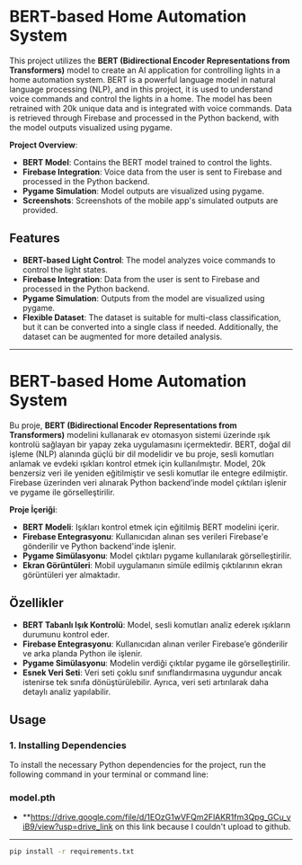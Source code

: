 # BERT-based Home Automation System

This project utilizes the **BERT (Bidirectional Encoder Representations from Transformers)** model to create an AI application for controlling lights in a home automation system. 
BERT is a powerful language model in natural language processing (NLP), and in this project, it is used to understand voice commands and control the lights in a home. 
The model has been retrained with 20k unique data and is integrated with voice commands. 
Data is retrieved through Firebase and processed in the Python backend, with the model outputs visualized using pygame.

**Project Overview**:
- **BERT Model**: Contains the BERT model trained to control the lights.
- **Firebase Integration**: Voice data from the user is sent to Firebase and processed in the Python backend.
- **Pygame Simulation**: Model outputs are visualized using pygame.
- **Screenshots**: Screenshots of the mobile app's simulated outputs are provided.

## Features
- **BERT-based Light Control**: The model analyzes voice commands to control the light states.
- **Firebase Integration**: Data from the user is sent to Firebase and processed in the Python backend.
- **Pygame Simulation**: Outputs from the model are visualized using pygame.
- **Flexible Dataset**: The dataset is suitable for multi-class classification, but it can be converted into a single class if needed. Additionally, the dataset can be augmented for more detailed analysis.


-----------------------------------------------------------------------------------------------------------------------------------------------
# BERT-based Home Automation System
Bu proje, **BERT (Bidirectional Encoder Representations from Transformers)** 
modelini kullanarak ev otomasyon sistemi üzerinde ışık kontrolü sağlayan bir yapay zeka uygulamasını içermektedir. 
BERT, doğal dil işleme (NLP) alanında güçlü bir dil modelidir ve bu proje, sesli komutları anlamak ve evdeki ışıkları kontrol etmek için kullanılmıştır. 
Model, 20k benzersiz veri ile yeniden eğitilmiştir ve sesli komutlar ile entegre edilmiştir. 
Firebase üzerinden veri alınarak Python backend’inde model çıktıları işlenir ve pygame ile görselleştirilir.

**Proje İçeriği**:
- **BERT Modeli**: Işıkları kontrol etmek için eğitilmiş BERT modelini içerir.
- **Firebase Entegrasyonu**: Kullanıcıdan alınan ses verileri Firebase'e gönderilir ve Python backend'inde işlenir.
- **Pygame Simülasyonu**: Model çıktıları pygame kullanılarak görselleştirilir.
- **Ekran Görüntüleri**: Mobil uygulamanın simüle edilmiş çıktılarının ekran görüntüleri yer almaktadır.

## Özellikler
- **BERT Tabanlı Işık Kontrolü**: Model, sesli komutları analiz ederek ışıkların durumunu kontrol eder.
- **Firebase Entegrasyonu**: Kullanıcıdan alınan veriler Firebase’e gönderilir ve arka planda Python ile işlenir.
- **Pygame Simülasyonu**: Modelin verdiği çıktılar pygame ile görselleştirilir.
- **Esnek Veri Seti**: Veri seti çoklu sınıf sınıflandırmasına uygundur ancak istenirse tek sınıfa dönüştürülebilir. Ayrıca, veri seti artırılarak daha detaylı analiz yapılabilir.


## Usage
### **1. Installing Dependencies**
To install the necessary Python dependencies for the project, run the following command in your terminal or command line:


### model.pth

- **https://drive.google.com/file/d/1EOzG1wVFQm2FlAKR1fm3Qpg_GCu_yiB9/view?usp=drive_link on this link because I couldn't upload to github.
--------------------------------------------------------------------------------------------------------------------------------------------

```bash
pip install -r requirements.txt


